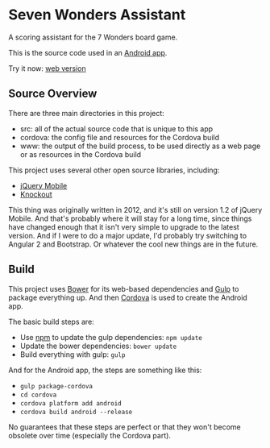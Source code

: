 Seven Wonders Assistant
============================
A scoring assistant for the 7 Wonders board game.

This is the source code used in an [Android app](https://play.google.com/store/apps/details?id=com.twotwotwotwo.sevenwonders).

Try it now: [web version](http://22222.github.io/SevenWondersAssistant/www/index.html)


Source Overview
---------------
There are three main directories in this project:

* src: all of the actual source code that is unique to this app
* cordova: the config file and resources for the Cordova build
* www: the output of the build process, to be used directly as a web page or as resources in the Cordova build

This project uses several other open source libraries, including:
* [jQuery Mobile](https://jquerymobile.com/)
* [Knockout](http://knockoutjs.com/)

This thing was originally written in 2012, and it's still on version 1.2 of jQuery Mobile.  And that's probably where it will stay for a long time, since things have changed enough that it isn't very simple to upgrade to the latest version.  And if I were to do a major update, I'd probably try switching to Angular 2 and Bootstrap.  Or whatever the cool new things are in the future.


Build
-----
This project uses [Bower](http://bower.io) for its web-based dependencies and [Gulp](http://gulpjs.com/) to package everything up.  And then [Cordova](https://cordova.apache.org/) is used to create the Android app.

The basic build steps are:

* Use [npm](https://www.npmjs.com) to update the gulp dependencies: `npm update`
* Update the bower dependencies: `bower update`
* Build everything with gulp: `gulp`

And for the Android app, the steps are something like this:

* `gulp package-cordova`
* `cd cordova`
* `cordova platform add android`
* `cordova build android --release`

No guarantees that these steps are perfect or that they won't become obsolete over time (especially the Cordova part).


